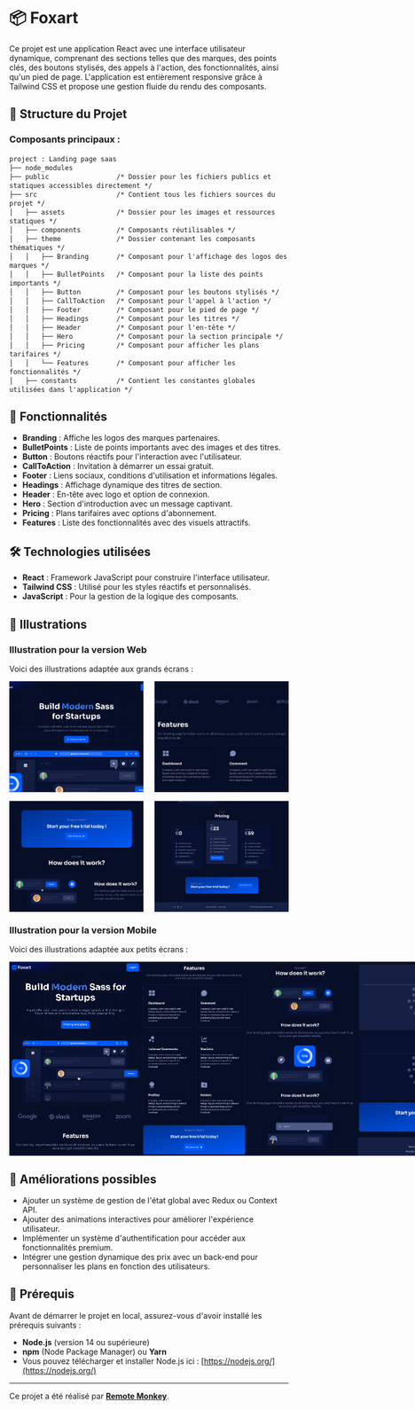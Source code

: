 # 📦 Foxart

Ce projet est une application React avec une interface utilisateur dynamique, comprenant des sections telles que des marques, des points clés, des boutons stylisés, des appels à l'action, des fonctionnalités, ainsi qu'un pied de page. L'application est entièrement responsive grâce à Tailwind CSS et propose une gestion fluide du rendu des composants.

## 📁 Structure du Projet

### Composants principaux :

```plaintext
project : Landing page saas
├── node_modules
├── public                 /* Dossier pour les fichiers publics et statiques accessibles directement */
├── src                    /* Contient tous les fichiers sources du projet */
│   ├── assets             /* Dossier pour les images et ressources statiques */
│   ├── components         /* Composants réutilisables */
│   ├── theme              /* Dossier contenant les composants thématiques */
│   │   ├── Branding       /* Composant pour l'affichage des logos des marques */
│   │   ├── BulletPoints   /* Composant pour la liste des points importants */
│   │   ├── Button         /* Composant pour les boutons stylisés */
│   │   ├── CallToAction   /* Composant pour l'appel à l'action */
│   │   ├── Footer         /* Composant pour le pied de page */
│   │   ├── Headings       /* Composant pour les titres */
│   │   ├── Header         /* Composant pour l'en-tête */
│   │   ├── Hero           /* Composant pour la section principale */
│   │   ├── Pricing        /* Composant pour afficher les plans tarifaires */
│   │   └── Features       /* Composant pour afficher les fonctionnalités */
│   ├── constants          /* Contient les constantes globales utilisées dans l'application */
```

## 🎨 Fonctionnalités
- **Branding** : Affiche les logos des marques partenaires.
- **BulletPoints** : Liste de points importants avec des images et des titres.
- **Button** : Boutons réactifs pour l'interaction avec l'utilisateur.
- **CallToAction** : Invitation à démarrer un essai gratuit.
- **Footer** : Liens sociaux, conditions d'utilisation et informations légales.
- **Headings** : Affichage dynamique des titres de section.
- **Header** : En-tête avec logo et option de connexion.
- **Hero** : Section d'introduction avec un message captivant.
- **Pricing** : Plans tarifaires avec options d'abonnement.
- **Features** : Liste des fonctionnalités avec des visuels attractifs.

## 🛠️ Technologies utilisées
- **React** : Framework JavaScript pour construire l'interface utilisateur.
- **Tailwind CSS** : Utilisé pour les styles réactifs et personnalisés.
- **JavaScript** : Pour la gestion de la logique des composants.

## 📸 Illustrations

### Illustration pour la version Web
Voici des illustrations adaptée aux grands écrans :

<div>
  <div style="display: flex; justify-content: space-between;">
    <img src="src/assets/1.png" alt="Web Illustration 1" style="width: 48%; height: 200px; object-fit: cover;"/>
    <img src="src/assets/2.png" alt="Web Illustration 2" style="width: 48%; height: 200px; object-fit: cover;"/>
  </div>
  <div style="display: flex; justify-content: space-between; margin-top: 16px;">
    <img src="src/assets/3.png" alt="Web Illustration 3" style="width: 48%; height: 200px; object-fit: cover;"/>
    <img src="src/assets/4.png" alt="Web Illustration 4" style="width: 48%; height: 200px; object-fit: cover;"/>
  </div>
</div>

### Illustration pour la version Mobile
Voici des illustrations adaptée aux petits écrans :

<div style="display: flex; justify-content: space-between;">
  <img src="src/assets/Mobile1.png" alt="Mobile Illustration 1" style="height: 350px; width: auto;"/>
  <img src="src/assets/Mobile2.png" alt="Mobile Illustration 2" style="height: 350px; width: auto;"/>
  <img src="src/assets/Mobile3.png" alt="Mobile Illustration 3" style="height: 350px; width: auto;"/>
  <img src="src/assets/Mobile5.png" alt="Mobile Illustration 4" style="height: 350px; width: auto;"/>
</div>

## 📌 Améliorations possibles
- Ajouter un système de gestion de l'état global avec Redux ou Context API.
- Ajouter des animations interactives pour améliorer l'expérience utilisateur.
- Implémenter un système d'authentification pour accéder aux fonctionnalités premium.
- Intégrer une gestion dynamique des prix avec un back-end pour personnaliser les plans en fonction des utilisateurs.

## 🔧 Prérequis

Avant de démarrer le projet en local, assurez-vous d'avoir installé les prérequis suivants :
- **Node.js** (version 14 ou supérieure)
- **npm** (Node Package Manager) ou **Yarn**
- Vous pouvez télécharger et installer Node.js ici : [https://nodejs.org/](https://nodejs.org/)

---

Ce projet a été réalisé par **[Remote Monkey](https://www.youtube.com/watch?v=1oGo9QYpAMU)**.
